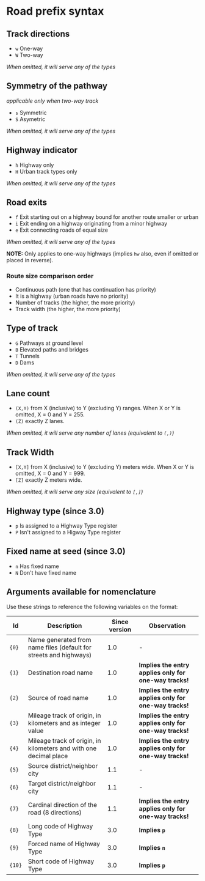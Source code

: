 # Road prefix syntax

## Track directions

* `w` One-way
* `W` Two-way

*When omitted, it will serve any of the types*

## Symmetry of the pathway
*applicable only when two-way track*

* `s` Symmetric
* `S` Asymetric

*When omitted, it will serve any of the types*

## Highway indicator

* `h` Highway only
* `H` Urban track types only

*When omitted, it will serve any of the types*

## Road exits

* `f` Exit starting out on a highway bound for another route smaller or urban
* `i` Exit ending on a highway originating from a minor highway
* `e` Exit connecting roads of equal size

*When omitted, it will serve any of the types*

**NOTE:** Only applies to one-way highways (implies `hw` also, even if omitted or placed in reverse).

### Route size comparison order
* Continuous path (one that has continuation has priority)
* It is a highway (urban roads have no priority)
* Number of tracks (the higher, the more priority)
* Track width (the higher, the more priority)

## Type of track
* `G` Pathways at ground level
* `B` Elevated paths and bridges
* `T` Tunnels
* `D` Dams

*When omitted, it will serve any of the types*

## Lane count

* `(X,Y)` from X (inclusive) to Y (excluding Y) ranges. When X or Y is omitted, X = 0 and Y = 255.
* `(Z)` exactly Z lanes.

*When omitted, it will serve any number of lanes (equivalent to `(,)`)*

## Track Width

* `[X,Y]` from X (inclusive) to Y (excluding Y) meters wide. When X or Y is omitted, X = 0 and Y = 999.
* `[Z]` exactly Z meters wide.

*When omitted, it will serve any size (equivalent to `[,]`)*

## Highway type (since 3.0)
* `p` Is assigned to a Highway Type register
* `P` Isn't assigned to a Higway Type register

## Fixed name at seed (since 3.0)
* `n` Has fixed name
* `N` Don't have fixed name


## Arguments available for nomenclature
Use these strings to reference the following variables on the format:

Id | Description | Since version | Observation
---| ----------- | ------------- | -----------
`{0}` | Name generated from name files (default for streets and highways)| 1.0 | -     
`{1}`| Destination road name | 1.0 | **Implies the entry applies only for one-way tracks!**
`{2}` | Source of road name  | 1.0 | **Implies the entry applies only for one-way tracks!**
`{3}` | Mileage track of origin, in kilometers and as integer value  | 1.0 | **Implies the entry applies only for one-way tracks!**
`{4}` | Mileage track of origin, in kilometers and with one decimal place  | 1.0 | **Implies the entry applies only for one-way tracks!**
`{5}` | Source district/neighbor city  | 1.1 | -    
`{6}` | Target district/neighbor city  | 1.1 |  -    
`{7}` | Cardinal direction of the road (8 directions) |1.1| **Implies the entry applies only for one-way tracks!**
`{8}` | Long code of Highway Type  | 3.0 |**Implies `p`**
`{9}` | Forced name of Highway Type  | 3.0 |**Implies `n`**
`{10}`| Short code of Highway Type | 3.0 |**Implies `p`**
